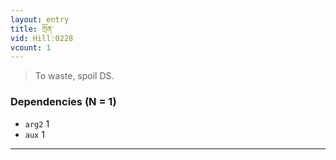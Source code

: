 ```yaml
---
layout: entry
title: གྲོན་
vid: Hill:0228
vcount: 1
---
```


> To waste, spoil DS\.

### Dependencies (N = 1)
* `arg2` 1
* `aux` 1

---

